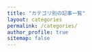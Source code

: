 ```yaml
---
title: "カテゴリ別の記事一覧"
layout: categories
permalink: /categories/
author_profile: true
sitemap: false
---
```

